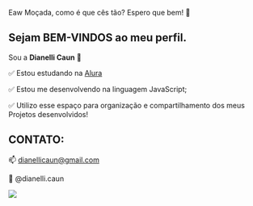 Eaw Moçada, como é que cês tão? Espero que bem! 💛
## Sejam BEM-VINDOS ao meu perfil.

Sou a **Dianelli Caun** 🌻

✅ Estou estudando na [Alura](https://www.alura.com.br)

✅ Estou me desenvolvendo na linguagem JavaScript;

✅ Utilizo esse espaço para organização e compartilhamento dos meus Projetos desenvolvidos!

## CONTATO:
📫 dianellicaun@gmail.com

📲 @dianelli.caun

![](https://media.tenor.com/9-hYK8FXxfQAAAAi/funder-the-sea-octopus.gif)




